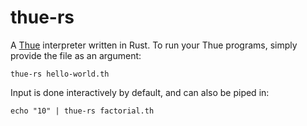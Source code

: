 # thue-rs
A [Thue](https://esolangs.org/wiki/Thue) interpreter written in Rust. To run your Thue programs, simply provide the file as an argument:
```
thue-rs hello-world.th
```
Input is done interactively by default, and can also be piped in:
```
echo "10" | thue-rs factorial.th
```
